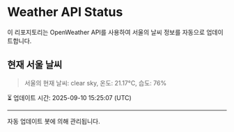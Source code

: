 
# Weather API Status

이 리포지토리는 OpenWeather API를 사용하여 서울의 날씨 정보를 자동으로 업데이트합니다.

## 현재 서울 날씨
> 서울의 현재 날씨: clear sky, 온도: 21.17°C, 습도: 76%

⏳ 업데이트 시간: 2025-09-10 15:25:07 (UTC)

---
자동 업데이트 봇에 의해 관리됩니다.
